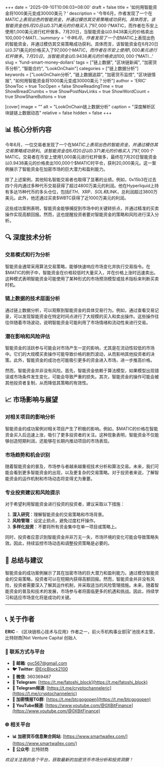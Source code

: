 +++
date = '2025-09-10T10:06:03+08:00'
draft = false
title = '如何用智能资金将1000美元变成30000美元？'
description = '今年6月，作者发现了一个在$MATIC上表现出色的智能资金，并通过模仿其交易策略成功获利。具体而言，该智能资金在6月20日以0.371美元的价格买入了97,000个$MATIC，而作者在币安上使用1,000美元进行杠杆做多。7月20日，当智能资金以0.9438美元的价格卖出100,000个$MATI...'
summary = '今年6月，作者发现了一个在$MATIC上表现出色的智能资金，并通过模仿其交易策略成功获利。具体而言，该智能资金在6月20日以0.371美元的价格买入了97,000个$MATIC，而作者在币安上使用1,000美元进行杠杆做多。7月20日，当智能资金以0.9438美元的价格卖出100,000个$MATI...'
slug = 'fund-smart-money-dollars'
tags = ["链上数据", "区块链新闻", "加密货币分析", "智能合约", "LookOnChain"]
categories = ["链上数据分析"]
keywords = ["LookOnChain分析", "链上数据追踪", "加密货币监控", "区块链情报", "如何用智能资金将1000美元变成30000美元？分析"]
author = 'ERIC'
ShowToc = true
TocOpen = false
ShowReadingTime = true
ShowBreadCrumbs = true
ShowPostNavLinks = true
ShowWordCount = true
ShowShareButtons = true

[cover]
image = ""
alt = "LookOnChain链上数据分析"
caption = "深度解析区块链链上数据动态"
relative = false
hidden = false
+++

## 📊 核心分析内容

今年6月，一位交易者发现了一个在$MATIC上表现出色的智能资金，并通过模仿其交易策略成功获利。该智能资金在6月20日以0.371美元的价格买入了97,000个$MATIC。交易者在币安上使用1,000美元进行杠杆做多，最终在7月20日智能资金以0.9438美元的价格卖出100,000个$MATIC时平仓，获利20,000美元。这一案例展示了智能资金在加密市场的巨大潜力和盈利能力。

除了上述案例，其他知名智能交易者也取得了显著的业绩。例如，0x15b3在过去四个月内通过多种代币交易获得了超过4800万美元的利润。他在Hyperliquid上持有多达15种代币的多头仓位，包括$ETH、$XRP、$SOL和$LINK，总利润超过3800万美元。此外，他还通过买卖$WBTC获得了近1000万美元的利润。

这些成功案例表明，智能资金能够捕捉到市场中的关键转折点，并通过精准的买卖操作实现高额回报。然而，这也提醒投资者要对智能资金的策略和风险进行深入分析。

## 🔍 深度技术分析

### 交易模式和行为分析

智能资金通常采用算法交易策略，能够快速响应市场变化并执行交易指令。在$MATIC的例子中，智能资金在价格较低时大量买入，并在价格上涨时迅速卖出。这种模式表明智能资金可能使用了某种形式的市场预测模型或技术指标来判断买卖时机。

### 链上数据的技术层面分析

通过链上数据分析，可以观察到智能资金的具体交易行为。例如，通过查看交易记录，可以发现智能资金在特定时间点进行了大规模的买入和卖出操作。这些操作往往伴随着市场波动，说明智能资金可能利用了市场情绪和流动性来进行交易。

### 潜在影响和风险评估

智能资金的活跃参与可能会对市场产生一定的影响，尤其是在流动性较低的市场中。它们的大规模买卖操作可能导致价格的剧烈波动，从而影响其他投资者的决策。此外，智能资金的成功也可能吸引更多的资金进入市场，进一步推高价格。

然而，智能资金并非没有风险。首先，智能资金依赖于算法模型，如果模型出现错误或市场条件发生变化，可能会导致严重的损失。其次，智能资金的操作可能会被其他投资者复制，从而降低其策略的有效性。

## 📈 市场影响与展望

### 对相关项目的影响分析

智能资金的成功案例对相关项目产生了积极的影响。例如，$MATIC的价格在智能资金买入后迅速上涨，吸引了更多投资者的关注。这种现象表明，智能资金不仅能够创造短期利润，还能够在长期内推动项目的市场表现。

### 市场趋势和机会识别

随着智能资金的普及，市场参与者越来越重视技术分析和算法交易。未来，我们可能会看到更多智能资金的出现，以及更复杂的交易策略。对于投资者来说，了解智能资金的运作机制和市场动态将变得尤为重要。

### 专业投资建议和风险提示

对于希望利用智能资金进行投资的投资者，建议采取以下措施：

1. **深入研究**：理解智能资金的交易策略和市场背景。
2. **风险管理**：设定止损点，避免过度杠杆操作。
3. **多样化投资**：不要将所有资金集中在单一项目或策略上。

同时，投资者应意识到智能资金并非万无一失，市场环境的变化可能会导致策略失效。因此，持续监控市场动态和调整投资策略是必要的。

## 🎯 总结与建议

智能资金的成功案例展示了其在加密市场的巨大潜力和盈利能力。通过模仿智能资金的交易策略，投资者可以在短期内获得高额回报。然而，智能资金并非没有风险，投资者需要深入了解其运作机制，并采取适当的风险管理措施。未来，随着智能资金的普及和技术的发展，市场参与者将面临更多的机遇和挑战。因此，持续学习和适应市场变化将是成功的关键。

---

## 📞 关于作者

**ERIC** - 《区块链核心技术与应用》作者之一，前火币机构事业部|矿池技术主管，比特财商|Nxt Venture Capital 创始人

### 🔗 联系方式与平台

- **📧 邮箱**: [gyc567@gmail.com](mailto:gyc567@gmail.com)
- **🐦 Twitter**: [@EricBlock2100](https://twitter.com/EricBlock2100)
- **💬 微信**: 360369487
- **📱 Telegram**: [https://t.me/fatoshi_block](https://t.me/fatoshi_block)
- **📢 Telegram频道**: [https://t.me/cryptochanneleric](https://t.me/cryptochanneleric)
- **👥 加密情报TG群**: [https://t.me/btcgogopen](https://t.me/btcgogopen)
- **🎥 YouTube频道**: [https://www.youtube.com/@0XBitFinance](https://www.youtube.com/@0XBitFinance)

### 🌐 相关平台

- **📊 加密货币信息聚合网站**: [https://www.smartwallex.com/](https://www.smartwallex.com/)
- **📖 公众号**: 比特财商

*欢迎关注我的各个平台，获取最新的加密货币市场分析和投资洞察！*
